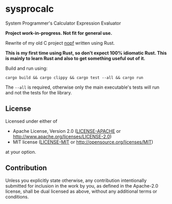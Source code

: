 # sysprocalc
System Programmer's Calculator Expression Evaluator

**Project work-in-progress. Not fit for general use.**

Rewrite of my old C project [nopf](https://github.com/Teknomancer/nopf) written using Rust.

**This is my first time using Rust, so don't expect 100% idiomatic Rust. This is mainly to learn Rust and also to get something useful out of it.**

Build and run using:
```
cargo build && cargo clippy && cargo test --all && cargo run
```

The `--all` is required, otherwise only the main executable's tests will run and not the tests for the library.

## License

Licensed under either of

 * Apache License, Version 2.0
   ([LICENSE-APACHE](LICENSE-APACHE) or http://www.apache.org/licenses/LICENSE-2.0)
 * MIT license
   ([LICENSE-MIT](LICENSE-MIT) or http://opensource.org/licenses/MIT)

at your option.

## Contribution

Unless you explicitly state otherwise, any contribution intentionally submitted
for inclusion in the work by you, as defined in the Apache-2.0 license, shall be
dual licensed as above, without any additional terms or conditions.

